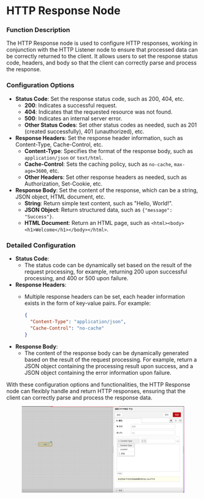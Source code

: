 # HTTP Response Node

### **Function Description**

The HTTP Response node is used to configure HTTP responses, working in conjunction with the HTTP Listener node to ensure that processed data can be correctly returned to the client. It allows users to set the response status code, headers, and body so that the client can correctly parse and process the response.

### **Configuration Options**

* **Status Code**: Set the response status code, such as 200, 404, etc.
  * **200**: Indicates a successful request.
  * **404**: Indicates that the requested resource was not found.
  * **500**: Indicates an internal server error.
  * **Other Status Codes**: Set other status codes as needed, such as 201 (created successfully), 401 (unauthorized), etc.
* **Response Headers**: Set the response header information, such as Content-Type, Cache-Control, etc.
  * **Content-Type**: Specifies the format of the response body, such as `application/json` or `text/html`.
  * **Cache-Control**: Sets the caching policy, such as `no-cache`, `max-age=3600`, etc.
  * **Other Headers**: Set other response headers as needed, such as Authorization, Set-Cookie, etc.
* **Response Body**: Set the content of the response, which can be a string, JSON object, HTML document, etc.
  * **String**: Return simple text content, such as "Hello, World!".
  * **JSON Object**: Return structured data, such as `{"message": "Success"}`.
  * **HTML Document**: Return an HTML page, such as `<html><body><h1>Welcome</h1></body></html>`.

### **Detailed Configuration**

* **Status Code**:
  * The status code can be dynamically set based on the result of the request processing, for example, returning 200 upon successful processing, and 400 or 500 upon failure.
* **Response Headers**:
  *   Multiple response headers can be set, each header information exists in the form of key-value pairs. For example:

      ```json
      {
        "Content-Type": "application/json",
        "Cache-Control": "no-cache"
      }
      ```
* **Response Body**:
  * The content of the response body can be dynamically generated based on the result of the request processing. For example, return a JSON object containing the processing result upon success, and a JSON object containing the error information upon failure.

With these configuration options and functionalities, the HTTP Response node can flexibly handle and return HTTP responses, ensuring that the client can correctly parse and process the response data.

<figure><img src="../.gitbook/assets/http响应.png" alt=""><figcaption></figcaption></figure>
